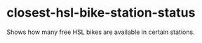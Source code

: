 # closest-hsl-bike-station-status

Shows how many free HSL bikes are available in certain stations.
